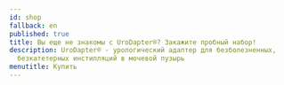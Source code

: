 ```yaml
---
id: shop
fallback: en
published: true
title: Вы еще не знакомы с UroDapter®? Закажите пробный набор!
description: UroDapter® - урологический адаптер для безболезненных,
  безкатетерных инстилляций в мочевой пузырь
menutitle: Купить
---
```

